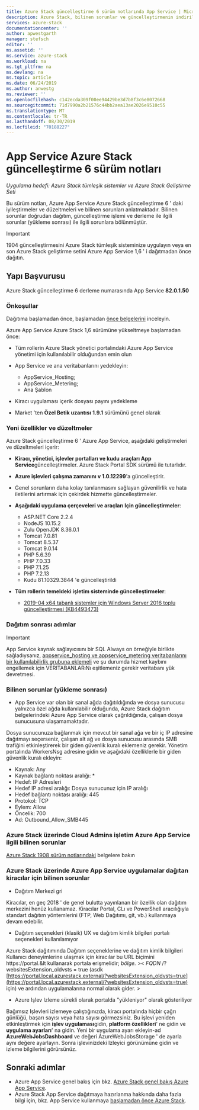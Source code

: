 ```yaml
---
title: Azure Stack güncelleştirme 6 sürüm notlarında App Service | Microsoft Docs
description: Azure Stack, bilinen sorunlar ve güncelleştirmenin indirileceği App Service için altı güncelleştirme hakkında bilgi edinin.
services: azure-stack
documentationcenter: ''
author: apwestgarth
manager: stefsch
editor: ''
ms.assetid: ''
ms.service: azure-stack
ms.workload: na
ms.tgt_pltfrm: na
ms.devlang: na
ms.topic: article
ms.date: 06/24/2019
ms.author: anwestg
ms.reviewer: ''
ms.openlocfilehash: c142ecda309f00ee94429be3d7b8f3c6e8072668
ms.sourcegitcommit: 71d7990a2b21576c44bb2aea13ae2026e9510c55
ms.translationtype: MT
ms.contentlocale: tr-TR
ms.lasthandoff: 08/30/2019
ms.locfileid: "70188227"
---
```

# <a name="app-service-on-azure-stack-update-6-release-notes"></a>App Service Azure Stack güncelleştirme 6 sürüm notları

*Uygulama hedefi: Azure Stack tümleşik sistemler ve Azure Stack Geliştirme Seti*

Bu sürüm notları, Azure App Service Azure Stack güncelleştirme 6 ' daki iyileştirmeler ve düzeltmeleri ve bilinen sorunları anlatmaktadır. Bilinen sorunlar doğrudan dağıtım, güncelleştirme işlemi ve derleme ile ilgili sorunlar (yükleme sonrası) ile ilgili sorunlara bölünmüştür.

> [!IMPORTANT]
> 1904 güncelleştirmesini Azure Stack tümleşik sisteminize uygulayın veya en son Azure Stack geliştirme setini Azure App Service 1,6 ' i dağıtmadan önce dağıtın.


## <a name="build-reference"></a>Yapı Başvurusu

Azure Stack güncelleştirme 6 derleme numarasında App Service **82.0.1.50**

### <a name="prerequisites"></a>Önkoşullar

Dağıtıma başlamadan önce, başlamadan [önce belgelerini](azure-stack-app-service-before-you-get-started.md) inceleyin.

Azure App Service Azure Stack 1,6 sürümüne yükseltmeye başlamadan önce:

- Tüm rollerin Azure Stack yönetici portalındaki Azure App Service yönetimi için kullanılabilir olduğundan emin olun

- App Service ve ana veritabanlarını yedekleyin:
  - AppService_Hosting;
  - AppService_Metering;
  - Ana Şablon

- Kiracı uygulaması içerik dosyası payını yedekleme

- Market 'ten **Özel Betik uzantısı** **1.9.1** sürümünü genel olarak

### <a name="new-features-and-fixes"></a>Yeni özellikler ve düzeltmeler

Azure Stack güncelleştirme 6 ' Azure App Service, aşağıdaki geliştirmeleri ve düzeltmeleri içerir:

- **Kiracı, yönetici, işlevler portalları ve kudu araçları App Service**güncelleştirmeler. Azure Stack Portal SDK sürümü ile tutarlıdır.

- **Azure işlevleri çalışma zamanını** **v 1.0.12299**'a güncelleştirir.

- Genel sorunların daha kolay tanılanmasını sağlayan güvenilirlik ve hata iletilerini artırmak için çekirdek hizmette güncelleştirmeler.

- **Aşağıdaki uygulama çerçeveleri ve araçları Için güncelleştirmeler**:
  - ASP.NET Core 2.2.4
  - NodeJS 10.15.2
  - Zulu OpenJDK 8.36.0.1
  - Tomcat 7.0.81
  - Tomcat 8.5.37
  - Tomcat 9.0.14
  - PHP 5.6.39
  - PHP 7.0.33
  - PHP 7.1.25
  - PHP 7.2.13
  - Kudu 81.10329.3844 'e güncelleştirildi

- **Tüm rollerin temeldeki işletim sisteminde güncelleştirmeler**:
  - [2019-04 x64 tabanlı sistemler için Windows Server 2016 toplu güncelleştirmesi (KB4493473)](https://support.microsoft.com/help/4493473/windows-10-update-kb4493473)

### <a name="post-deployment-steps"></a>Dağıtım sonrası adımlar

> [!IMPORTANT]
> App Service kaynak sağlayıcısını bir SQL Always on örneğiyle birlikte sağladıysanız, [appservice_hosting ve appservice_metering veritabanlarını bir kullanılabilirlik grubuna eklemeli](https://docs.microsoft.com/sql/database-engine/availability-groups/windows/availability-group-add-a-database) ve şu durumda hizmet kaybını engellemek için VERITABANLARıNı eşitlemeniz gerekir veritabanı yük devretmesi.

### <a name="known-issues-post-installation"></a>Bilinen sorunlar (yükleme sonrası)

- App Service var olan bir sanal ağda dağıtıldığında ve dosya sunucusu yalnızca özel ağda kullanılabilir olduğunda, Azure Stack dağıtım belgelerindeki Azure App Service olarak çağrıldığında, çalışan dosya sunucusuna ulaşamamaktadır.

Dosya sunucunuza bağlanmak için mevcut bir sanal ağa ve bir iç IP adresine dağıtmayı seçerseniz, çalışan alt ağ ve dosya sunucusu arasında SMB trafiğini etkinleştirerek bir giden güvenlik kuralı eklemeniz gerekir. Yönetim portalında WorkersNsg adresine gidin ve aşağıdaki özelliklerle bir giden güvenlik kuralı ekleyin:
 * Kaynak: Any
 * Kaynak bağlantı noktası aralığı: *
 * Hedef: IP Adresleri
 * Hedef IP adresi aralığı: Dosya sunucunuz için IP aralığı
 * Hedef bağlantı noktası aralığı: 445
 * Protokol: TCP
 * Eylem: Allow
 * Öncelik: 700
 * Ad: Outbound_Allow_SMB445

### <a name="known-issues-for-cloud-admins-operating-azure-app-service-on-azure-stack"></a>Azure Stack üzerinde Cloud Admins işletim Azure App Service ilgili bilinen sorunlar

[Azure Stack 1908 sürüm notlarındaki](azure-stack-release-notes-1908.md) belgelere bakın

### <a name="known-issues-for-tenants-deploying-applications-on-azure-app-service-on-azure-stack"></a>Azure Stack üzerinde Azure App Service uygulamalar dağıtan kiracılar için bilinen sorunlar

- Dağıtım Merkezi gri

Kiracılar, en geç 2018 ' de genel bulutta yayınlanan bir özellik olan dağıtım merkezini henüz kullanamaz.  Kiracılar Portal, CLı ve PowerShell aracılığıyla standart dağıtım yöntemlerini (FTP, Web Dağıtımı, git, vb.) kullanmaya devam edebilir.

- Dağıtım seçenekleri (klasik) UX ve dağıtım kimlik bilgileri portalı seçenekleri kullanılamıyor

Azure Stack dağıtımında Dağıtım seçeneklerine ve dağıtım kimlik bilgileri Kullanıcı deneyimlerine ulaşmak için kiracılar bu URL biçimini https://portal.&lt kullanarak portala erişmelidir; *bölge.* &gt;&lt; *FQDN* /? websitesExtension_oldvsts = true (asdk [https://portal.local.azurestack.external/?websitesExtension_oldvsts=true](https://portal.local.azurestack.external/?websitesExtension_oldvsts=true) için) ve ardından uygulamalarına normal olarak gider. &gt;

- Azure Işlev Izleme sürekli olarak portalda "yükleniyor" olarak gösteriliyor

Bağımsız Işlevleri izlemeye çalıştığınızda, kiracı portalında hiçbir çağrı günlüğü, başarı sayısı veya hata sayısı görmezsiniz.  Bu işlevi yeniden etkinleştirmek için **işlev uygulaması**gidin, **platform özellikleri**' ne gidin ve **uygulama ayarları**' na gidin.  Yeni bir uygulama ayarı ekleyin-ad **AzureWebJobsDashboard** ve değeri AzureWebJobsStorage ' de ayarla aynı değere ayarlayın.  Sonra işlevinizdeki Izleyici görünümüne gidin ve izleme bilgilerini görürsünüz.

## <a name="next-steps"></a>Sonraki adımlar

- Azure App Service genel bakış için bkz. [Azure Stack genel bakış Azure App Service](azure-stack-app-service-overview.md).
- Azure Stack App Service dağıtmaya hazırlanma hakkında daha fazla bilgi için, bkz. App Service kullanmaya [başlamadan önce Azure Stack](azure-stack-app-service-before-you-get-started.md).
